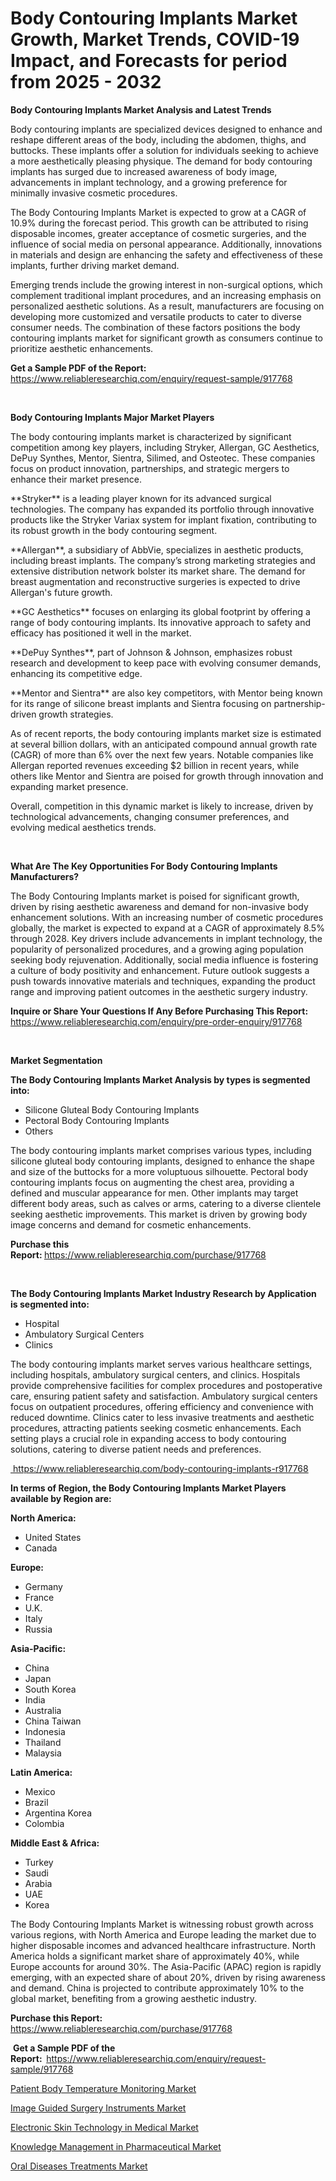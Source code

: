<p><h1>Body Contouring Implants Market Growth, Market Trends, COVID-19 Impact, and Forecasts for period from 2025 - 2032</h1></p><p><strong>Body Contouring Implants Market Analysis and Latest Trends</strong></p>
<p><p>Body contouring implants are specialized devices designed to enhance and reshape different areas of the body, including the abdomen, thighs, and buttocks. These implants offer a solution for individuals seeking to achieve a more aesthetically pleasing physique. The demand for body contouring implants has surged due to increased awareness of body image, advancements in implant technology, and a growing preference for minimally invasive cosmetic procedures.</p><p>The Body Contouring Implants Market is expected to grow at a CAGR of 10.9% during the forecast period. This growth can be attributed to rising disposable incomes, greater acceptance of cosmetic surgeries, and the influence of social media on personal appearance. Additionally, innovations in materials and design are enhancing the safety and effectiveness of these implants, further driving market demand.</p><p>Emerging trends include the growing interest in non-surgical options, which complement traditional implant procedures, and an increasing emphasis on personalized aesthetic solutions. As a result, manufacturers are focusing on developing more customized and versatile products to cater to diverse consumer needs. The combination of these factors positions the body contouring implants market for significant growth as consumers continue to prioritize aesthetic enhancements.</p></p>
<p><strong>Get a Sample PDF of the Report:&nbsp;</strong> <a href="https://www.reliableresearchiq.com/enquiry/request-sample/917768?utm_campaign=1834&utm_medium=2&utm_source=Github&utm_content=ia&utm_term=07032025&utm_id=body-contouring-implants">https://www.reliableresearchiq.com/enquiry/request-sample/917768</a></p>
<p>&nbsp;</p>
<p><strong>Body Contouring Implants Major Market Players</strong></p>
<p><p>The body contouring implants market is characterized by significant competition among key players, including Stryker, Allergan, GC Aesthetics, DePuy Synthes, Mentor, Sientra, Silimed, and Osteotec. These companies focus on product innovation, partnerships, and strategic mergers to enhance their market presence.</p><p>**Stryker** is a leading player known for its advanced surgical technologies. The company has expanded its portfolio through innovative products like the Stryker Variax system for implant fixation, contributing to its robust growth in the body contouring segment. </p><p>**Allergan**, a subsidiary of AbbVie, specializes in aesthetic products, including breast implants. The company’s strong marketing strategies and extensive distribution network bolster its market share. The demand for breast augmentation and reconstructive surgeries is expected to drive Allergan's future growth.</p><p>**GC Aesthetics** focuses on enlarging its global footprint by offering a range of body contouring implants. Its innovative approach to safety and efficacy has positioned it well in the market. </p><p>**DePuy Synthes**, part of Johnson & Johnson, emphasizes robust research and development to keep pace with evolving consumer demands, enhancing its competitive edge.</p><p>**Mentor and Sientra** are also key competitors, with Mentor being known for its range of silicone breast implants and Sientra focusing on partnership-driven growth strategies.</p><p>As of recent reports, the body contouring implants market size is estimated at several billion dollars, with an anticipated compound annual growth rate (CAGR) of more than 6% over the next few years. Notable companies like Allergan reported revenues exceeding $2 billion in recent years, while others like Mentor and Sientra are poised for growth through innovation and expanding market presence.</p><p>Overall, competition in this dynamic market is likely to increase, driven by technological advancements, changing consumer preferences, and evolving medical aesthetics trends.</p></p>
<p>&nbsp;</p>
<p><strong>What Are The Key Opportunities For Body Contouring Implants Manufacturers?</strong></p>
<p><p>The Body Contouring Implants market is poised for significant growth, driven by rising aesthetic awareness and demand for non-invasive body enhancement solutions. With an increasing number of cosmetic procedures globally, the market is expected to expand at a CAGR of approximately 8.5% through 2028. Key drivers include advancements in implant technology, the popularity of personalized procedures, and a growing aging population seeking body rejuvenation. Additionally, social media influence is fostering a culture of body positivity and enhancement. Future outlook suggests a push towards innovative materials and techniques, expanding the product range and improving patient outcomes in the aesthetic surgery industry.</p></p>
<p><strong>Inquire or Share Your Questions If Any Before Purchasing This Report:</strong> <a href="https://www.reliableresearchiq.com/enquiry/pre-order-enquiry/917768?utm_campaign=1834&utm_medium=2&utm_source=Github&utm_content=ia&utm_term=07032025&utm_id=body-contouring-implants">https://www.reliableresearchiq.com/enquiry/pre-order-enquiry/917768</a></p>
<p>&nbsp;</p>
<p><strong>Market Segmentation</strong></p>
<p><strong>The Body Contouring Implants Market Analysis by types is segmented into:</strong></p>
<p><ul><li>Silicone Gluteal Body Contouring Implants</li><li>Pectoral Body Contouring Implants</li><li>Others</li></ul></p>
<p><p>The body contouring implants market comprises various types, including silicone gluteal body contouring implants, designed to enhance the shape and size of the buttocks for a more voluptuous silhouette. Pectoral body contouring implants focus on augmenting the chest area, providing a defined and muscular appearance for men. Other implants may target different body areas, such as calves or arms, catering to a diverse clientele seeking aesthetic improvements. This market is driven by growing body image concerns and demand for cosmetic enhancements.</p></p>
<p><strong>Purchase this Report:&nbsp;</strong><a href="https://www.reliableresearchiq.com/purchase/917768?utm_campaign=1834&utm_medium=2&utm_source=Github&utm_content=ia&utm_term=07032025&utm_id=body-contouring-implants">https://www.reliableresearchiq.com/purchase/917768</a></p>
<p>&nbsp;</p>
<p><strong>The Body Contouring Implants Market Industry Research by Application is segmented into:</strong></p>
<p><ul><li>Hospital</li><li>Ambulatory Surgical Centers</li><li>Clinics</li></ul></p>
<p><p>The body contouring implants market serves various healthcare settings, including hospitals, ambulatory surgical centers, and clinics. Hospitals provide comprehensive facilities for complex procedures and postoperative care, ensuring patient safety and satisfaction. Ambulatory surgical centers focus on outpatient procedures, offering efficiency and convenience with reduced downtime. Clinics cater to less invasive treatments and aesthetic procedures, attracting patients seeking cosmetic enhancements. Each setting plays a crucial role in expanding access to body contouring solutions, catering to diverse patient needs and preferences.</p></p>
<p><a href="https://www.reliableresearchiq.com/body-contouring-implants-r917768?utm_campaign=1834&utm_medium=2&utm_source=Github&utm_content=ia&utm_term=07032025&utm_id=body-contouring-implants">&nbsp;https://www.reliableresearchiq.com/body-contouring-implants-r917768</a></p>
<p><strong>In terms of Region, the Body Contouring Implants Market Players available by Region are:</strong></p>
<p>
    <p> <strong> North America: </strong>
        <ul>
            <li>United States</li>
            <li>Canada</li>
        </ul>
        </p> 
    <p> <strong> Europe: </strong>
        <ul>
            <li>Germany</li>
            <li>France</li>
            <li>U.K.</li>
            <li>Italy</li>
            <li>Russia</li>
        </ul>
        </p> 
    <p> <strong> Asia-Pacific: </strong>
        <ul>
            <li>China</li>
            <li>Japan</li>
            <li>South Korea</li>
            <li>India</li>
            <li>Australia</li>
            <li>China Taiwan</li>
            <li>Indonesia</li>
            <li>Thailand</li>
            <li>Malaysia</li>
        </ul>
        </p> 
    <p> <strong> Latin America: </strong>
        <ul>
            <li>Mexico</li>
            <li>Brazil</li>
            <li>Argentina Korea</li>
            <li>Colombia</li>
        </ul>
        </p> 
    <p> <strong> Middle East & Africa: </strong>
        <ul>
            <li>Turkey</li>
            <li>Saudi</li>
            <li>Arabia</li>
            <li>UAE</li>
            <li>Korea</li>
        </ul>
    </p>
    </p>
<p><p>The Body Contouring Implants Market is witnessing robust growth across various regions, with North America and Europe leading the market due to higher disposable incomes and advanced healthcare infrastructure. North America holds a significant market share of approximately 40%, while Europe accounts for around 30%. The Asia-Pacific (APAC) region is rapidly emerging, with an expected share of about 20%, driven by rising awareness and demand. China is projected to contribute approximately 10% to the global market, benefiting from a growing aesthetic industry.</p></p>
<p><strong>Purchase this Report: </strong><a href="https://www.reliableresearchiq.com/purchase/917768?utm_campaign=1834&utm_medium=2&utm_source=Github&utm_content=ia&utm_term=07032025&utm_id=body-contouring-implants">https://www.reliableresearchiq.com/purchase/917768</a></p>
<p>&nbsp;<strong>Get a Sample PDF of the Report:&nbsp;&nbsp;</strong><a href="https://www.reliableresearchiq.com/enquiry/request-sample/917768?utm_campaign=1834&utm_medium=2&utm_source=Github&utm_content=ia&utm_term=07032025&utm_id=body-contouring-implants">https://www.reliableresearchiq.com/enquiry/request-sample/917768</a></p>
<p><strong></strong></p>
<p><p><a href="https://github.com/filinjaic7/Market-Research-Report-List-1/blob/main/patient-body-temperature-monitoring-market.md?utm_campaign=1834&utm_medium=2&utm_source=Github&utm_content=ia&utm_term=07032025&utm_id=body-contouring-implants">Patient Body Temperature Monitoring Market</a></p><p><a href="https://github.com/reeseberro3j/Market-Research-Report-List-1/blob/main/image-guided-surgery-instruments-market.md?utm_campaign=1834&utm_medium=2&utm_source=Github&utm_content=ia&utm_term=07032025&utm_id=body-contouring-implants">Image Guided Surgery Instruments Market</a></p><p><a href="https://github.com/tahjaylestro/Market-Research-Report-List-1/blob/main/electronic-skin-technology-in-medical-market.md?utm_campaign=1834&utm_medium=2&utm_source=Github&utm_content=ia&utm_term=07032025&utm_id=body-contouring-implants">Electronic Skin Technology in Medical Market</a></p><p><a href="https://github.com/rocicbenton/Market-Research-Report-List-1/blob/main/knowledge-management-in-pharmaceutical-market.md?utm_campaign=1834&utm_medium=2&utm_source=Github&utm_content=ia&utm_term=07032025&utm_id=body-contouring-implants">Knowledge Management in Pharmaceutical Market</a></p><p><a href="https://github.com/ishikodehira/Market-Research-Report-List-1/blob/main/oral-diseases-treatments-market.md?utm_campaign=1834&utm_medium=2&utm_source=Github&utm_content=ia&utm_term=07032025&utm_id=body-contouring-implants">Oral Diseases Treatments Market</a></p></p>